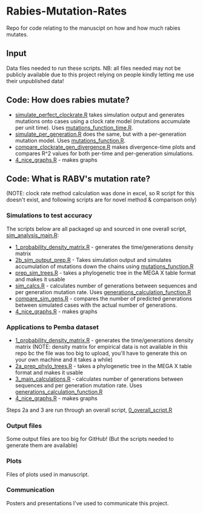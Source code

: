 # Rabies-Mutation-Rates

Repo for code relating to the manuscipt on how and how much rabies mutates.

## Input
Data files needed to run these scripts. NB: all files needed may not be publicly available due to this project relying on people kindly letting me use their unpublished data!

## Code: How does rabies mutate?
- [simulate_perfect_clockrate.R](code/simulate_perfect_clockrate.R) takes simulation output and generates mutations onto cases using a clock rate model (mutations accumulate per unit time). Uses [mutations_function_time.R](code/mutations_function_time.R).
- [simulate_per_generation.R](code/simulate_per_generation.R) does the same, but with a per-generation mutation model. Uses [mutations_function.R](code/mutations_function.R).
- [compare_clockrate_gen_divergence.R](code/compare_clockrate_gen_divergence.R) makes divergence-time plots and compares R^2 values for both per-time and per-generation simulations.
- [4_nice_graphs.R](code/4_nice_graphs.R) - makes graphs

## Code: What is RABV's mutation rate?
(NOTE: clock rate method calculation was done in excel, so R script for this doesn't exist, and following scripts are for novel method & comparison only)
### Simulations to test accuracy
The scripts below are all packaged up and sourced in one overall script, [sim_analysis_main.R](code/sim_analysis_main.R):
- [1_probability_density_matrix.R](code/1_probability_density_matrix.R) - generates the time/generations density matrix
- [2b_sim_output_prep.R](code/2b_sim_output_prep.R) - Takes simulation output and simulates accumulation of mutations down the chains using [mutations_function.R](code/mutations_function.R)
- [prep_sim_trees.R](code/prep_sim_trees.R) - takes a phylogenetic tree in the MEGA X table format and makes it usable
- [sim_calcs.R](code/sim_calcs.R) - calculates number of generations between sequences and per generation mutation rate. Uses [generations_calculation_function.R](code/generations_calculation_function.R)
- [compare_sim_gens.R](code/compare_sim_gens.R) - compares the number of predicted generations between simulated cases with the actual number of generations. 
- [4_nice_graphs.R](code/4_nice_graphs.R) - makes graphs

### Applications to Pemba dataset
- [1_probability_density_matrix.R](code/1_probability_density_matrix.R) - generates the time/generations density matrix (NOTE: density matrix for empirical data is not available in this repo bc the file was too big to upload, you'll have to generate this on your own machine and it takes a while)
- [2a_prep_phylo_trees.R](code/2a_prep_phylo_trees.R) - takes a phylogenetic tree in the MEGA X table format and makes it usable
- [3_main_calculations.R](code/3_main_calculations.R) - calculates number of generations between sequences and per generation mutation rate. Uses [generations_calculation_function.R](code/generations_calculation_function.R)
- [4_nice_graphs.R](code/4_nice_graphs.R) - makes graphs

Steps 2a and 3 are run through an overall script, [0_overall_script.R](code/0_overall_script.R)

### Output files
Some output files are too big for GitHub! (But the scripts needed to generate them are available)

### Plots
Files of plots used in manuscript.

### Communication
Posters and presentations I've used to communicate this project.
